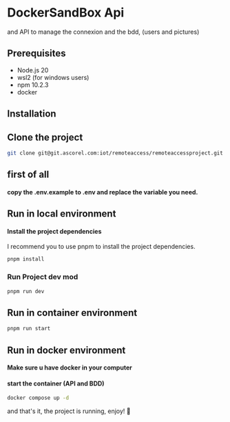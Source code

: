 # DockerSandBox Api
and API to manage the connexion and the bdd, (users and pictures)

## Prerequisites
- Node.js 20
- wsl2 (for windows users)
- npm 10.2.3
- docker 
## Installation

## Clone the project
```bash
git clone git@git.ascorel.com:iot/remoteaccess/remoteaccessproject.git
```
## first of all 
#### copy the .env.example to .env and replace the variable you need.

## Run in local environment

#### Install the project dependencies

I recommend you to use pnpm to install the project dependencies.

```bash
pnpm install
```
### Run Project dev mod
```bash
pnpm run dev
```

## Run in container environment
```bash
pnpm run start
```

## Run in docker environment

#### Make sure u have docker in your computer

#### start the container (API and BDD)

```bash
docker compose up -d
```

and that's it, the project is running, enjoy! 🎉